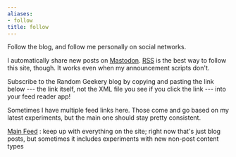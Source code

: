 ```yaml
---
aliases:
- follow
title: follow
---
```


Follow the blog, and follow me personally on social networks.

<!--more-->

I automatically share new posts on [Mastodon](https://hackers.town/@randomgeek). [RSS](../card/RSS.md) is the best way to follow this site, though. It works even when my announcement scripts don't.

Subscribe to the Random Geekery blog by copying and pasting the link below --- the link itself, not the XML file you see if you click the link --- into your feed reader app!

<div class="alert note">

Sometimes I have multiple feed links here. Those come and go based on my latest experiments, but the main one should stay pretty consistent.

</div>

[Main Feed](/index.xml)
: keep up with everything on the site; right now that's just blog posts, but sometimes it includes experiments with new non-post content types